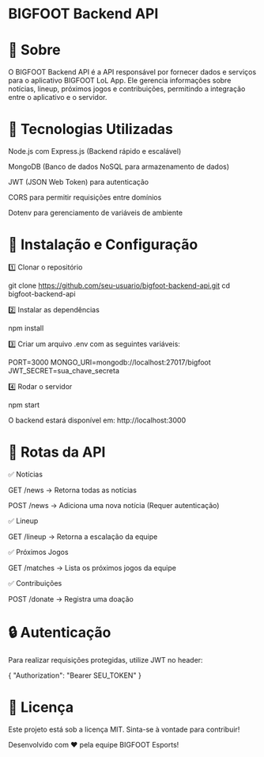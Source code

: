 # BIGFOOT Backend API

# 📌 Sobre

O BIGFOOT Backend API é a API responsável por fornecer dados e serviços para o aplicativo BIGFOOT LoL App. Ele gerencia informações sobre notícias, lineup, próximos jogos e contribuições, permitindo a integração entre o aplicativo e o servidor.

# 🚀 Tecnologias Utilizadas

Node.js com Express.js (Backend rápido e escalável)

MongoDB (Banco de dados NoSQL para armazenamento de dados)

JWT (JSON Web Token) para autenticação

CORS para permitir requisições entre domínios

Dotenv para gerenciamento de variáveis de ambiente

# 🔧 Instalação e Configuração

1️⃣ Clonar o repositório

git clone https://github.com/seu-usuario/bigfoot-backend-api.git
cd bigfoot-backend-api

2️⃣ Instalar as dependências

npm install

3️⃣ Criar um arquivo .env com as seguintes variáveis:

PORT=3000
MONGO_URI=mongodb://localhost:27017/bigfoot
JWT_SECRET=sua_chave_secreta

4️⃣ Rodar o servidor

npm start

O backend estará disponível em: http://localhost:3000

# 📡 Rotas da API

✅ Notícias

GET /news → Retorna todas as notícias

POST /news → Adiciona uma nova notícia (Requer autenticação)

✅ Lineup

GET /lineup → Retorna a escalação da equipe

✅ Próximos Jogos

GET /matches → Lista os próximos jogos da equipe

✅ Contribuições

POST /donate → Registra uma doação

# 🔒 Autenticação

Para realizar requisições protegidas, utilize JWT no header:

{
  "Authorization": "Bearer SEU_TOKEN"
}

# 📜 Licença

Este projeto está sob a licença MIT. Sinta-se à vontade para contribuir!

Desenvolvido com ❤️ pela equipe BIGFOOT Esports!
